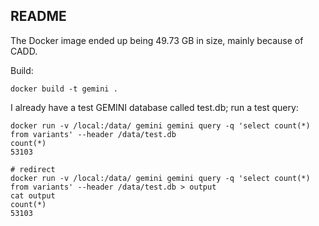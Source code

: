 ## README

The Docker image ended up being 49.73 GB in size, mainly because of CADD.

Build:

~~~~{.bash}
docker build -t gemini .
~~~~

I already have a test GEMINI database called test.db; run a test query:

~~~~{.bash}
docker run -v /local:/data/ gemini gemini query -q 'select count(*) from variants' --header /data/test.db
count(*)
53103

# redirect
docker run -v /local:/data/ gemini gemini query -q 'select count(*) from variants' --header /data/test.db > output
cat output 
count(*)
53103
~~~~

